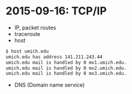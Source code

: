 # 2015-09-16: TCP/IP

* IP, packet routes
* traceroute
* host

```bash
$ host umich.edu
umich.edu has address 141.211.243.44
umich.edu mail is handled by 0 mx1.umich.edu.
umich.edu mail is handled by 0 mx2.umich.edu.
umich.edu mail is handled by 0 mx3.umich.edu.
```

* DNS (Domain name service)